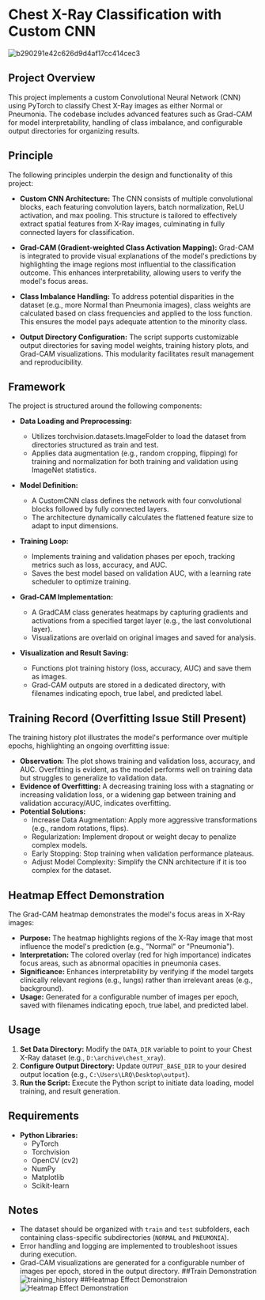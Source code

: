# Chest X-Ray Classification with Custom CNN
![b290291e42c626d9d4af17cc414cec3](https://github.com/user-attachments/assets/a7cca9ee-fd0b-4d63-925b-501ccaad4927)
## Project Overview

This project implements a custom Convolutional Neural Network (CNN) using PyTorch to classify Chest X-Ray images as either Normal or Pneumonia. The codebase includes advanced features such as Grad-CAM for model interpretability, handling of class imbalance, and configurable output directories for organizing results.

## Principle

The following principles underpin the design and functionality of this project:

- **Custom CNN Architecture:** The CNN consists of multiple convolutional blocks, each featuring convolution layers, batch normalization, ReLU activation, and max pooling. This structure is tailored to effectively extract spatial features from X-Ray images, culminating in fully connected layers for classification.

- **Grad-CAM (Gradient-weighted Class Activation Mapping):** Grad-CAM is integrated to provide visual explanations of the model's predictions by highlighting the image regions most influential to the classification outcome. This enhances interpretability, allowing users to verify the model's focus areas.

- **Class Imbalance Handling:** To address potential disparities in the dataset (e.g., more Normal than Pneumonia images), class weights are calculated based on class frequencies and applied to the loss function. This ensures the model pays adequate attention to the minority class.

- **Output Directory Configuration:** The script supports customizable output directories for saving model weights, training history plots, and Grad-CAM visualizations. This modularity facilitates result management and reproducibility.

## Framework

The project is structured around the following components:

- **Data Loading and Preprocessing:**
    * Utilizes torchvision.datasets.ImageFolder to load the dataset from directories structured as train and test.
    * Applies data augmentation (e.g., random cropping, flipping) for training and normalization for both training and validation using ImageNet statistics.

- **Model Definition:**
    * A CustomCNN class defines the network with four convolutional blocks followed by fully connected layers.
    * The architecture dynamically calculates the flattened feature size to adapt to input dimensions.

- **Training Loop:**
    * Implements training and validation phases per epoch, tracking metrics such as loss, accuracy, and AUC.
    * Saves the best model based on validation AUC, with a learning rate scheduler to optimize training.

- **Grad-CAM Implementation:**
    * A GradCAM class generates heatmaps by capturing gradients and activations from a specified target layer (e.g., the last convolutional layer).
    * Visualizations are overlaid on original images and saved for analysis.

- **Visualization and Result Saving:**
    * Functions plot training history (loss, accuracy, AUC) and save them as images.
    * Grad-CAM outputs are stored in a dedicated directory, with filenames indicating epoch, true label, and predicted label.

## Training Record (Overfitting Issue Still Present)

The training history plot illustrates the model's performance over multiple epochs, highlighting an ongoing overfitting issue:

- **Observation:** The plot shows training and validation loss, accuracy, and AUC. Overfitting is evident, as the model performs well on training data but struggles to generalize to validation data.
- **Evidence of Overfitting:** A decreasing training loss with a stagnating or increasing validation loss, or a widening gap between training and validation accuracy/AUC, indicates overfitting.
- **Potential Solutions:**
    * Increase Data Augmentation: Apply more aggressive transformations (e.g., random rotations, flips).
    * Regularization: Implement dropout or weight decay to penalize complex models.
    * Early Stopping: Stop training when validation performance plateaus.
    * Adjust Model Complexity: Simplify the CNN architecture if it is too complex for the dataset.

## Heatmap Effect Demonstration

The Grad-CAM heatmap demonstrates the model's focus areas in X-Ray images:

- **Purpose:** The heatmap highlights regions of the X-Ray image that most influence the model's prediction (e.g., "Normal" or "Pneumonia").
- **Interpretation:** The colored overlay (red for high importance) indicates focus areas, such as abnormal opacities in pneumonia cases.
- **Significance:** Enhances interpretability by verifying if the model targets clinically relevant regions (e.g., lungs) rather than irrelevant areas (e.g., background).
- **Usage:** Generated for a configurable number of images per epoch, saved with filenames indicating epoch, true label, and predicted label.

## Usage

1.  **Set Data Directory:** Modify the `DATA_DIR` variable to point to your Chest X-Ray dataset (e.g., `D:\archive\chest_xray`).
2.  **Configure Output Directory:** Update `OUTPUT_BASE_DIR` to your desired output location (e.g., `C:\Users\LRQ\Desktop\output`).
3.  **Run the Script:** Execute the Python script to initiate data loading, model training, and result generation.

## Requirements

-   **Python Libraries:**
    * PyTorch
    * Torchvision
    * OpenCV (cv2)
    * NumPy
    * Matplotlib
    * Scikit-learn

## Notes

-   The dataset should be organized with `train` and `test` subfolders, each containing class-specific subdirectories (`NORMAL` and `PNEUMONIA`).
-   Error handling and logging are implemented to troubleshoot issues during execution.
-   Grad-CAM visualizations are generated for a configurable number of images per epoch, stored in the output directory.
##Train Demonstration
![training_history](https://github.com/user-attachments/assets/8cb3276a-5054-492b-a93f-9b5af50284ff)
##Heatmap Effect Demonstraion
![Heatmap Effect Demonstration](https://github.com/user-attachments/assets/4f103722-188f-4025-9a30-4fea2c4962fb)
